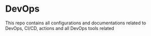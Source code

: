 # DevOps
This repo contains all configurations and documentations related to DevOps, CI/CD, actions and all DevOps tools related
